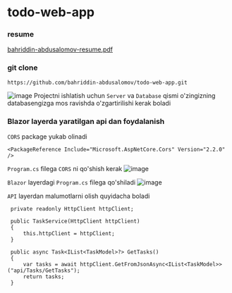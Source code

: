 # todo-web-app

### resume
[bahriddin-abdusalomov-resume.pdf](https://github.com/bahriddin-abdusalomov/todo-web-app/files/14072266/bahriddin-abdusalomov-resume.pdf)

### git clone 
```
https://github.com/bahriddin-abdusalomov/todo-web-app.git
```
![image](https://github.com/bahriddin-abdusalomov/todo-web-app/assets/123171397/898d71c4-1247-4234-8c29-fa3d498cb6a2)
Projectni ishlatish uchun `Server` va `Database` qismi o'zingizning databasengizga mos ravishda o'zgartirilishi kerak boladi

### Blazor layerda yaratilgan api dan foydalanish

`CORS` package yukab olinadi
```
<PackageReference Include="Microsoft.AspNetCore.Cors" Version="2.2.0" />
```

`Program.cs` filega `CORS` ni qo'shish kerak
![image](https://github.com/bahriddin-abdusalomov/todo-web-app/assets/123171397/73b8df02-8f4b-428c-a056-3489772dbb55)

`Blazor` layerdagi `Program.cs` filega qo'shiladi
![image](https://github.com/bahriddin-abdusalomov/todo-web-app/assets/123171397/698b1a78-d6d5-493c-9125-eb1aa31e2975)

`API` layerdan malumotlarni olish quyidacha boladi
```
 private readonly HttpClient httpClient;

 public TaskService(HttpClient httpClient)
 {
     this.httpClient = httpClient;
 }

 public async Task<IList<TaskModel>?> GetTasks()
 {
     var tasks = await httpClient.GetFromJsonAsync<IList<TaskModel>>("api/Tasks/GetTasks");
     return tasks;
 }
```

